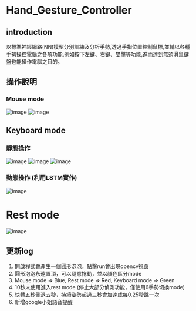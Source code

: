 # Hand_Gesture_Controller

## introduction

以標準神經網路(NN)模型分別訓練及分析手勢,透過手指位置控制鼠標,並輔以各種手勢操控電腦之各項功能,例如按下左鍵、右鍵、雙擊等功能,進而達到無須滑鼠鍵盤也能操作電腦之目的。

## 操作說明
### Mouse mode
![image](https://user-images.githubusercontent.com/81171903/230874769-303025ba-d55b-4b82-8533-b69ac4e541ca.png)
![image](https://user-images.githubusercontent.com/81171903/230874913-9d8e9390-d9d0-4f26-9419-36cb709e1ed8.png)
## Keyboard mode
### 靜態操作
![image](https://user-images.githubusercontent.com/81171903/230874992-5068fa29-9458-428d-b943-5bc9ad3c478e.png)
![image](https://user-images.githubusercontent.com/81171903/230875053-c8fa0fa0-f355-42a2-b199-4a0d699fe87e.png)
![image](https://user-images.githubusercontent.com/81171903/230875095-9d2beaa8-f85e-4eb6-8823-287f773255c7.png)
### 動態操作 (利用LSTM實作)
![image](https://user-images.githubusercontent.com/81171903/230875382-422e390a-2378-474b-9090-09d50cedfd47.png)
# Rest mode
![image](https://user-images.githubusercontent.com/81171903/230875458-cc34a31e-c838-4e04-8c4d-b3e4fdfeb058.png)

## 更新log
1.	開啟程式會產生一個圓形泡泡，點擊run會出現opencv視窗
2.	圓形泡泡永遠置頂，可以隨意拖動，並以顏色區分mode
3.	Mouse mode => Blue, Rest mode => Red, Keyboard mode => Green
2.	10秒未使用進入rest mode (停止大部分偵測功能，僅使用6手勢切換mode)
3.	快轉五秒倒退五秒，持續姿勢超過三秒會加速成每0.25秒跳一次
4.	新增google小姐語音提醒
